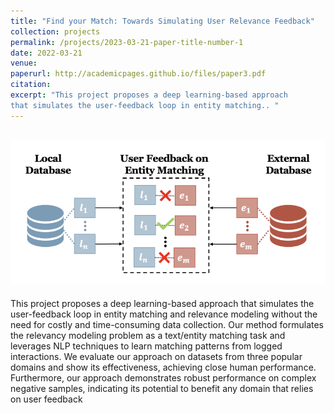 ```yaml
---
title: "Find your Match: Towards Simulating User Relevance Feedback"
collection: projects
permalink: /projects/2023-03-21-paper-title-number-1
date: 2022-03-21
venue:
paperurl: http://academicpages.github.io/files/paper3.pdf
citation: 
excerpt: "This project proposes a deep learning-based approach
that simulates the user-feedback loop in entity matching.. "
---
```


![img.png](img.png)
---
This project proposes a deep learning-based approach
that simulates the user-feedback loop in entity matching
and relevance modeling without the need for costly and
time-consuming data collection. Our method formulates
the relevancy modeling problem as a text/entity matching
task and leverages NLP techniques to learn matching patterns from logged interactions. We evaluate our approach
on datasets from three popular domains and show its effectiveness, achieving close human performance. Furthermore, our approach demonstrates robust performance on
complex negative samples, indicating its potential to benefit
any domain that relies on user feedback


